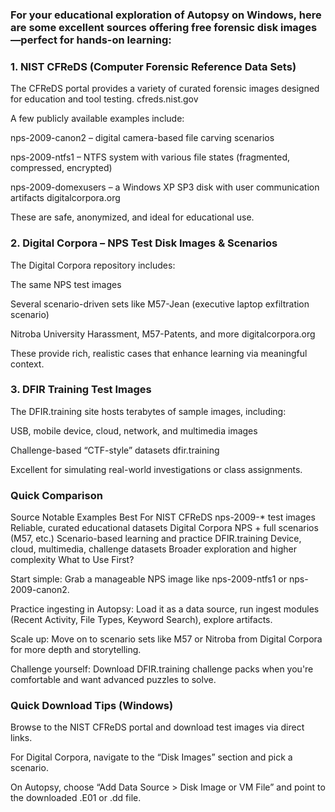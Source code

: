 ### For your educational exploration of Autopsy on Windows, here are some excellent sources offering free forensic disk images—perfect for hands-on learning:

### 1. NIST CFReDS (Computer Forensic Reference Data Sets)

The CFReDS portal provides a variety of curated forensic images designed for education and tool testing. 
cfreds.nist.gov

A few publicly available examples include:

nps-2009-canon2 – digital camera-based file carving scenarios

nps-2009-ntfs1 – NTFS system with various file states (fragmented, compressed, encrypted)

nps-2009-domexusers – a Windows XP SP3 disk with user communication artifacts 
digitalcorpora.org

These are safe, anonymized, and ideal for educational use.

### 2. Digital Corpora – NPS Test Disk Images & Scenarios

The Digital Corpora repository includes:

The same NPS test images

Several scenario-driven sets like M57-Jean (executive laptop exfiltration scenario)

Nitroba University Harassment, M57-Patents, and more 
digitalcorpora.org

These provide rich, realistic cases that enhance learning via meaningful context.

### 3. DFIR Training Test Images

The DFIR.training site hosts terabytes of sample images, including:

USB, mobile device, cloud, network, and multimedia images

Challenge-based “CTF-style” datasets 
dfir.training

Excellent for simulating real-world investigations or class assignments.

### Quick Comparison
Source	Notable Examples	Best For
NIST CFReDS	nps-2009-* test images	Reliable, curated educational datasets
Digital Corpora	NPS + full scenarios (M57, etc.)	Scenario-based learning and practice
DFIR.training	Device, cloud, multimedia, challenge datasets	Broader exploration and higher complexity
What to Use First?

Start simple: Grab a manageable NPS image like nps-2009-ntfs1 or nps-2009-canon2.

Practice ingesting in Autopsy: Load it as a data source, run ingest modules (Recent Activity, File Types, Keyword Search), explore artifacts.

Scale up: Move on to scenario sets like M57 or Nitroba from Digital Corpora for more depth and storytelling.

Challenge yourself: Download DFIR.training challenge packs when you're comfortable and want advanced puzzles to solve.

### Quick Download Tips (Windows)

Browse to the NIST CFReDS portal and download test images via direct links.

For Digital Corpora, navigate to the “Disk Images” section and pick a scenario.

On Autopsy, choose “Add Data Source > Disk Image or VM File” and point to the downloaded .E01 or .dd file.
